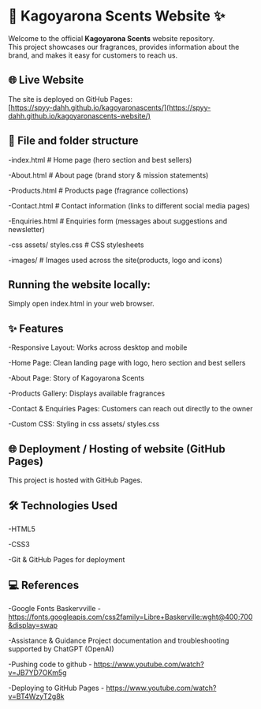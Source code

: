 # 🌸 Kagoyarona Scents Website ✨

Welcome to the official **Kagoyarona Scents** website repository.  
This project showcases our fragrances, provides information about the brand, and makes it easy for customers to reach us.

## 🌐 Live Website
The site is deployed on GitHub Pages:  
[https://spyy-dahh.github.io/kagoyaronascents/](https://spyy-dahh.github.io/kagoyaronascents-website/)


## 📂 File and folder structure

-index.html # Home page (hero section and best sellers)

-About.html # About page (brand story & mission statements)

-Products.html # Products page (fragrance collections)

-Contact.html # Contact information (links to different social media pages)

-Enquiries.html # Enquiries form (messages about suggestions and newsletter)

-css assets/ styles.css # CSS stylesheets

-images/ # Images used across the site(products, logo and icons)

## Running the website locally:

Simply open index.html in your web browser.

## ✨ Features

-Responsive Layout: Works across desktop and mobile

-Home Page: Clean landing page with logo, hero section and best sellers

-About Page: Story of Kagoyarona Scents

-Products Gallery: Displays available fragrances

-Contact & Enquiries Pages: Customers can reach out directly to the owner

-Custom CSS: Styling in css assets/ styles.css

## 🌐 Deployment / Hosting of website (GitHub Pages)

This project is hosted with GitHub Pages.


## 🛠️ Technologies Used

-HTML5

-CSS3

-Git & GitHub Pages for deployment


## 💻 References

-Google Fonts
	Baskervville - https://fonts.googleapis.com/css2family=Libre+Baskerville:wght@400;700&display=swap

-Assistance & Guidance
	Project documentation and troubleshooting supported by ChatGPT (OpenAI)

-Pushing code to github - https://www.youtube.com/watch?v=JB7YD7OKm5g

-Deploying to GitHub Pages - https://www.youtube.com/watch?v=BT4WzyT2g8k







